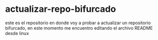 # actualizar-repo-bifurcado
este es el repositorio en donde voy a probar a actualizar un repositorio bifurcado, en este momento me encuentro editando el archivo README desde linux
